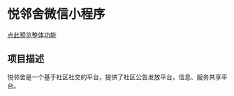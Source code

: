 # 悦邻舍微信小程序
[点此预览整体功能](http://www.zjresume.com/project/yls/page/)
## 项目描述
悦邻舍是一个基于社区社交的平台，提供了社区公告发放平台，信息、服务共享平台。